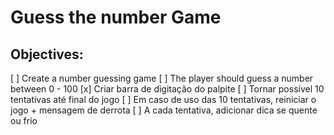 # Guess the number Game
## Objectives:
[ ] Create a number guessing game
[ ] The player should guess a number between  0 - 100
[x] Criar barra de digitação do palpite
[ ] Tornar possível 10 tentativas até final do jogo
[ ] Em caso de uso das 10 tentativas, reiniciar o jogo + mensagem de derrota
[ ] A cada tentativa, adicionar dica se quente ou frio
